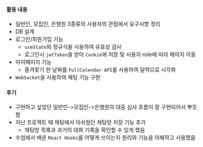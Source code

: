 #### 활동 내용
- 일반인, 모집인, 은행원 3종류의 사용자의 관점에서 요구사항 정리
- DB 설계
- 로그인/회원가입 기능
  - `useState`와 정규식을 사용하여 유효성 검사
  - 로그인시 `jwtToken`을 받아 `Cookie`에 저장 및 사용자 role에 따라 페이지 이동
- 마이페이지 기능
  - 즐겨찾기 한 날짜를 `FullCalendar API`를 사용하여 달력으로 시각화
- `WebSocket`을 사용하여 채팅 기능 구현
#### 후기
- 구현하고 싶었던 일반인->모집인->은행원의 대출 심사 흐름이 잘 구현되어서 뿌듯함
- 지난 프로젝트 때 채팅에서 아쉬웠던 채팅방 저장 기능 추가
  - 채팅방 목록과 과거의 대화 기록을 확인할 수 있게 했음
- 수업에서 배운 `React Hooks`를 어떻게 쓰이는지 원리와 기능을 이해하고 사용했음